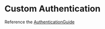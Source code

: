 # Custom Authentication

Reference the [AuthenticationGuide](../../../../../../docs/developer/authentication.md)
